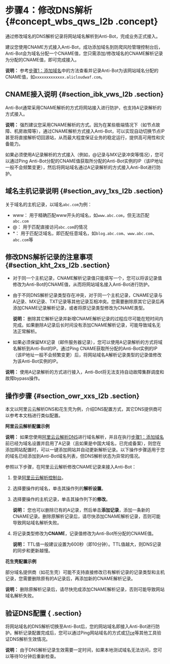 # 步骤4：修改DNS解析 {#concept_wbs_qws_l2b .concept}

通过修改域名的DNS解析记录将网站域名解析到Anti-Bot，完成业务正式接入。

建议您使用CNAME方式接入Anti-Bot，成功添加域名到防爬风险管理控制台后，Anti-Bot会为域名分配一个CNAME值，您只需添加/修改域名的CNAME解析记录为分配的CNAME值，即可完成接入。

**说明：** 参考[步骤1：添加域名](intl.zh-CN/快速入门/步骤1：添加域名.md#)中的方法查看并记录Anti-Bot为该网站域名分配的CNAME值，如`xxxxxxxxxxxxx.alicloudwaf.com`。

## CNAME接入说明 {#section_ibk_vws_l2b .section}

Anti-Bot通常采用CNAME解析的方式将网站接入进行防护，也支持A记录解析的方式接入。

**说明：** 强烈建议您采用CNAME解析的方式。因为在某些极端情况下（如节点故障、机房故障等），通过CNAME解析方式接入Anti-Bot，可以实现自动切换节点IP甚至将直接解析切回源站，从而最大程度保证业务的稳定运行，提供高可用性和灾备能力。

如果必须使用A记录解析的方式接入（例如，@记录与MX记录冲突等情况），您可以通过Ping Anti-Bot分配的CNAME值获取所分配的Anti-Bot实例的IP（该IP地址一般不会频繁变更），然后将网站域名通过A记录解析的方式接入Anti-Bot进行防护。

## 域名主机记录说明 {#section_avy_1xs_l2b .section}

关于域名的主机记录，以域名`abc.com`为例：

-   www： 用于精确匹配www开头的域名，如`www.abc.com`，但无法匹配`abc.com`
-   @： 用于匹配直接访问`abc.com`的情况
-   \*： 用于匹配泛域名，即匹配任意域名，如`blog.abc.com`、`www.abc.com`、`abc.com`等

## 修改DNS解析记录的注意事项 {#section_kht_2xs_l2b .section}

-   对于同一个主机记录，CNAME解析记录值只能填写一个，您可以将该记录值修改为Anti-Bot的CNAME值，从而将网站域名接入Anti-Bot进行防护。

-   由于不同DNS解析记录类型存在冲突，对于同一个主机记录，CNAME记录与A记录、MX记录、TXT记录等其他记录互相冲突。您需要删除原其它记录后再添加CNAME记录解析记录，或者将原记录类型修改为CNAME类型。

    **说明：** 删除其它解析记录并新增CNAME解析记录的过程应尽可能在短时间内完成。如果删除A记录后长时间没有添加CNAME解析记录，可能导致域名无法正常解析。

-   如果必须保留MX记录（邮件服务器记录），您可以使用A记录解析的方式将域名解析到Anti-Bot的IP。通过Ping CNAME获取所分配的Anti-Bot实例的IP（该IP地址一般不会频繁变更）后，将网站域名A解析记录类型的记录值修改为该Anti-Bot实例的IP。

**说明：** 使用A记录解析的方式进行接入，Anti-Bot将无法支持自动故障集群调度和故障bypass操作。


## 操作步骤 {#section_owr_xxs_l2b .section}

本文以阿里云云解析DNS和花生壳为例，介绍DNS配置方式，其它DNS提供商可以参考本文档进行类似配置。

**阿里云云解析配置示例**

**说明：** 如果您使用[阿里云云解析DNS](https://www.alibabacloud.com/product/dns)进行域名解析，并且在执行[步骤1：添加域名](intl.zh-CN/快速入门/步骤1：添加域名.md#)前已经为域名设置并启用了A记录（且如果是中国大域名，已完成备案），则您在添加网站配置时，可以一键添加网站并自动更新解析记录。以下操作步骤适用于您的域名已经添加到Anti-Bot域名列表，但DNS解析状态为异常的情况。

参照以下步骤，在阿里云云解析修改CNAME记录来接入Anti-Bot：

1.  登录[阿里云云解析控制台](https://dns.console.aliyun.com/#/dns/domainList)。
2.  选择要操作的域名，单击其操作列的**解析设置**。
3.  选择要操作的主机记录，单击其操作列下的**修改**。

    **说明：** 您也可以删除已有的A记录，然后单击**添加记录**，添加一条新的CNAME记录。删除原解析记录后，请尽快添加CNAME解析记录，否则可能导致网站域名解析失败。

4.  将记录类型修改为**CNAME**，记录值修改为Anti-Bot所分配的CNAME值。

    **说明：** TTL值一般建议设置为600秒（即10分钟）。TTL值越大，则DNS记录的同步和更新越慢。


**花生壳配置示例**

部分域名提供商（如花生壳）可能不支持直接修改已有解析记录的记录类型和主机记录，您需要删除原有的A记录后，再添加新的CNAME解析记录。

**说明：** 删除原解析记录后，请尽快完成添加CNAME解析记录，否则可能导致网站域名解析失败。

## 验证DNS配置 { .section}

将网站域名的DNS解析切换至Anti-Bot后，您的网站域名即接入Anti-Bot进行防护。解析记录配置完成后，您可以通过Ping网站域名的方式或[17ce](https://www.17ce.com/)等其他工具验证DNS解析生效情况。

**说明：** 由于DNS解析记录生效需要一定时间，如果本地测试域名无法访问，您可以等待10分钟后重新检查。

